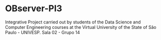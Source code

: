# OBserver-PI3
Integrative Project carried out by students of the Data Science and Computer Engineering courses at the Virtual University of the State of São Paulo - UNIVESP. Sala 02 - Grupo 14
